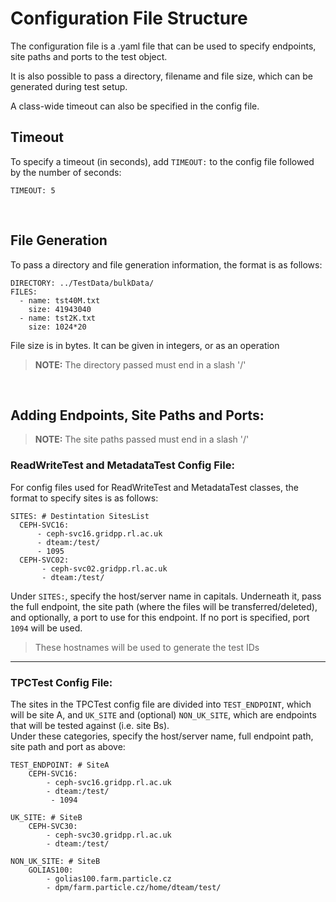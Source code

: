 # Configuration File Structure
The configuration file is a .yaml file that can be used to specify endpoints, site paths and ports to the test object.

It is also possible to pass a directory, filename and file size, which can be generated during test setup.

A class-wide timeout can also be specified in the config file.

## Timeout
To specify a timeout (in seconds), add ```TIMEOUT:``` to the config file followed by the number of seconds:
~~~
TIMEOUT: 5
~~~
&nbsp;
## File Generation
To pass a directory and file generation information, the format is as follows:
~~~
DIRECTORY: ../TestData/bulkData/
FILES:
  - name: tst40M.txt 
    size: 41943040 
  - name: tst2K.txt
    size: 1024*20
~~~
File size is in bytes. It can be given in integers, or as an operation
> **NOTE:** The directory passed must end in a slash '/'

&nbsp;
## Adding Endpoints, Site Paths and Ports:

> **NOTE:** The site paths passed must end in a slash '/'

### ReadWriteTest and MetadataTest Config File:
For config files used for ReadWriteTest and MetadataTest classes, the format to specify sites is as follows:
~~~
SITES: # Destintation SitesList
  CEPH-SVC16:
      - ceph-svc16.gridpp.rl.ac.uk
      - dteam:/test/
      - 1095
  CEPH-SVC02:
       - ceph-svc02.gridpp.rl.ac.uk
       - dteam:/test/
~~~

Under ```SITES:```, specify the host/server name in capitals. 
Underneath it, pass the full endpoint, the site path (where the files will be transferred/deleted), and optionally, a port to use for this endpoint. If no port is specified, port ```1094``` will be used.

> These hostnames will be used to generate the test IDs  

---


### TPCTest Config File:
The sites in the TPCTest config file are divided into ```TEST_ENDPOINT```, which will be site A, and ```UK_SITE``` and (optional) ```NON_UK_SITE```, which are endpoints that will be tested against (i.e. site Bs). \
Under these categories, specify the host/server name, full endpoint path, site path and port as above: 
~~~
TEST_ENDPOINT: # SiteA 
    CEPH-SVC16:
        - ceph-svc16.gridpp.rl.ac.uk
        - dteam:/test/
         - 1094

UK_SITE: # SiteB
    CEPH-SVC30:
        - ceph-svc30.gridpp.rl.ac.uk
        - dteam:/test/

NON_UK_SITE: # SiteB
    GOLIAS100: 
        - golias100.farm.particle.cz
        - dpm/farm.particle.cz/home/dteam/test/
~~~
